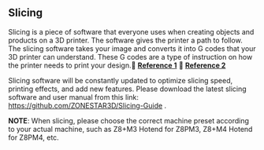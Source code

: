 ## Slicing
Slicing is a piece of software that everyone uses when creating objects and products on a 3D printer. The software gives the printer a path to follow. The slicing software takes your image and converts it into G codes that your 3D printer can understand. These G codes are a type of instruction on how the printer needs to print your design.:page_with_curl: [**Reference 1**](https://loveandrobots.com/what-is-slicing-in-3d-printing/)  :page_with_curl: [**Reference 2**](https://en.wikipedia.org/wiki/Slicer_(3D_printing))     

Slicing software will be constantly updated to optimize slicing speed, printing effects, and add new features. Please download the latest slicing software and user manual from this link: https://github.com/ZONESTAR3D/Slicing-Guide .     

**NOTE**: When slicing, please choose the correct machine preset according to your actual machine, such as Z8+M3 Hotend for Z8PM3, Z8+M4 Hotend for Z8PM4, etc.